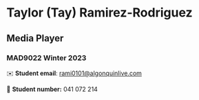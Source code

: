 # Taylor (Tay) Ramirez-Rodriguez
## Media Player
### MAD9022 Winter 2023

✉️ **Student email**: rami0101@algonquinlive.com

🪪 **Student number:** 041 072 214

